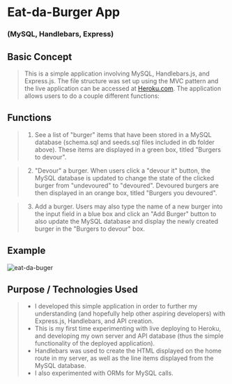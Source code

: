 # Eat-da-Burger App
### (MySQL, Handlebars, Express) 


## Basic Concept


> This is a simple application involving MySQL, Handlebars.js, and Express.js. The file structure was set up using the MVC pattern and the live application can be accessed at [Heroku.com](https://boiling-dusk-49639.herokuapp.com/). The application allows users to do a couple different functions:

## Functions
>1. See a list of "burger" items that have been stored in a MySQL database (schema.sql and seeds.sql files included in db folder above). These items are displayed in a green box, titled "Burgers to devour".



>2. "Devour" a burger. When users click a "devour it" button, the MySQL database is updated to change the state of the clicked burger from "undevoured" to "devoured". Devoured burgers are then displayed in an orange box, titled "Burgers you devoured".

>3. Add a burger. Users may also type the name of a new burger into the input field in a blue box and click an "Add Burger" button to also update the MySQL database and display the newly created burger in the "Burgers to devour" box. 
 


## Example

![eat-da-buger](https://user-images.githubusercontent.com/46388110/61753712-ed911d00-ad75-11e9-97f9-e12046686331.gif)


## Purpose / Technologies Used
>* I developed this simple application in order to further my understanding (and hopefully help other aspiring developers) with Express.js, Handlebars, and API creation.
>* This is my first time experimenting with live deploying to Heroku, and developing my own server and API database (thus the simple functionality of the deployed application).
>* Handlebars was used to create the HTML displayed on the home route in my server, as well as the line items displayed from the MySQL database.
>* I also experimented with ORMs for MySQL calls.
